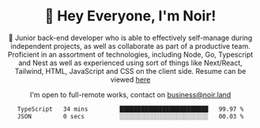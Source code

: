 <div align="center">

<h1 align="center">👋 Hey Everyone, I'm Noir! </h1>
  
<p>
  
 🎉 Junior back-end developer who is able to effectively self-manage during independent projects, as well as collaborate as part of a productive team. Proficient in an assortment of technologies, including Node, Go, Typescript and Nest as well as experienced using sort of things like Next/React, Tailwind, HTML, JavaScript and CSS on the client side. Resume can be viewed [here](https://cdn.noir.land/resume)

</p>
   
<p align="center">

  I'm open to full-remote works, contact on [business@noir.land](mailto:business@noir.land) 
 
 </p>
   

  
<!--START_SECTION:waka-->

```txt
TypeScript   34 mins         █████████████████████████   99.97 %
JSON         0 secs          ░░░░░░░░░░░░░░░░░░░░░░░░░   00.03 %
```

<!--END_SECTION:waka-->
